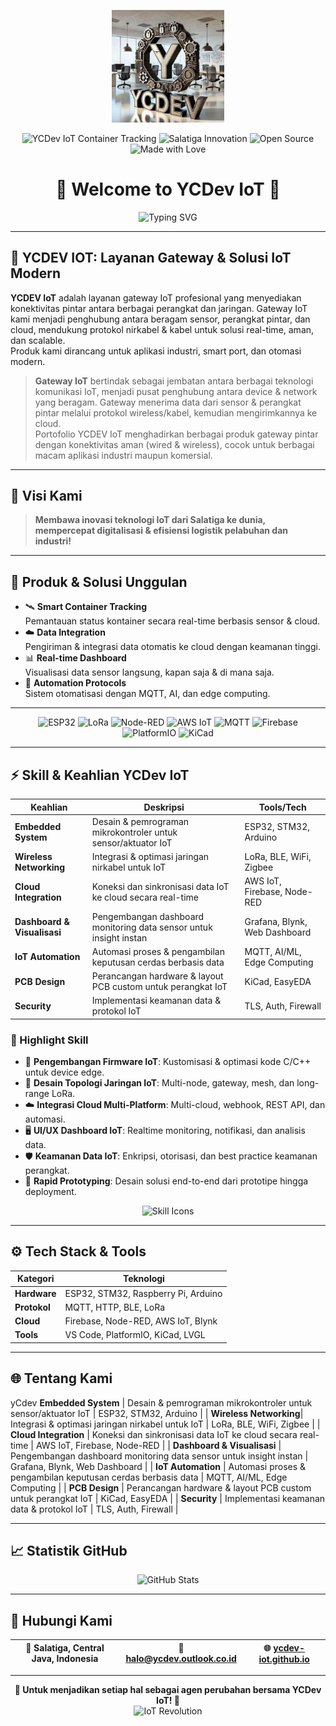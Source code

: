 <p align="center">
  <img src="https://github.com/ycdev-iot/ycdev-iot/blob/main/photo_2025-04-23_10-45-31.jpg?raw=true" alt="YCDev IoT Logo" width="180">
</p>

<p align="center">
  <img src="https://img.shields.io/badge/YCDev%20IoT-Smart%20Container%20Tracking-1E90FF?style=for-the-badge&logo=iot" alt="YCDev IoT Container Tracking">
  <img src="https://img.shields.io/badge/Salatiga%20Innovation-00CED1?style=for-the-badge&logo=map-pin" alt="Salatiga Innovation">
  <img src="https://img.shields.io/badge/Open%20Source-FFD700?style=for-the-badge&logo=github" alt="Open Source">
  <img src="https://img.shields.io/badge/Made%20with%20Love-FF69B4?style=for-the-badge&logo=heart" alt="Made with Love">
</p>

<h1 align="center">🌟 Welcome to YCDev IoT 🌟</h1>

<p align="center">
  <img src="https://readme-typing-svg.demolab.com?font=Fira+Code&duration=2200&pause=1000&color=1E90FF&center=true&vCenter=true&width=500&lines=Revolusi+Pelabuhan+Pintar+dengan+IoT!;Realtime+Tracking+%7C+Cloud+Integration+%7C+Automation+AI;Bersama+YCDev+IoT+Salatiga" alt="Typing SVG">
</p>

---

## 🚀 YCDEV IOT: Layanan Gateway & Solusi IoT Modern

**YCDEV IoT** adalah layanan gateway IoT profesional yang menyediakan konektivitas pintar antara berbagai perangkat dan jaringan. Gateway IoT kami menjadi penghubung antara beragam sensor, perangkat pintar, dan cloud, mendukung protokol nirkabel & kabel untuk solusi real-time, aman, dan scalable.  
Produk kami dirancang untuk aplikasi industri, smart port, dan otomasi modern.

> **Gateway IoT** bertindak sebagai jembatan antara berbagai teknologi komunikasi IoT, menjadi pusat penghubung antara device & network yang beragam. Gateway menerima data dari sensor & perangkat pintar melalui protokol wireless/kabel, kemudian mengirimkannya ke cloud.  
> Portofolio YCDEV IoT menghadirkan berbagai produk gateway pintar dengan konektivitas aman (wired & wireless), cocok untuk berbagai macam aplikasi industri maupun komersial.

---

## 🎯 Visi Kami

> **Membawa inovasi teknologi IoT dari Salatiga ke dunia, mempercepat digitalisasi & efisiensi logistik pelabuhan dan industri!**

---

## 🌈 Produk & Solusi Unggulan

- 🛰️ **Smart Container Tracking**  
  Pemantauan status kontainer secara real-time berbasis sensor & cloud.
- ☁️ **Data Integration**  
  Pengiriman & integrasi data otomatis ke cloud dengan keamanan tinggi.
- 📊 **Real-time Dashboard**  
  Visualisasi data sensor langsung, kapan saja & di mana saja.
- 🤖 **Automation Protocols**  
  Sistem otomatisasi dengan MQTT, AI, dan edge computing.

---

<div align="center">
  <img src="https://img.shields.io/badge/ESP32-1E90FF?style=flat-square&logo=espressif&logoColor=white" alt="ESP32">
  <img src="https://img.shields.io/badge/LoRa-32CD32?style=flat-square&logo=thethingsnetwork&logoColor=white" alt="LoRa">
  <img src="https://img.shields.io/badge/Node--RED-B22222?style=flat-square&logo=nodered&logoColor=white" alt="Node-RED">
  <img src="https://img.shields.io/badge/AWS%20IoT-FF9900?style=flat-square&logo=amazonaws&logoColor=white" alt="AWS IoT">
  <img src="https://img.shields.io/badge/MQTT-6600FF?style=flat-square&logo=mqtt&logoColor=white" alt="MQTT">
  <img src="https://img.shields.io/badge/Firebase-FFCA28?style=flat-square&logo=firebase&logoColor=black" alt="Firebase">
  <img src="https://img.shields.io/badge/PlatformIO-F6822B?style=flat-square&logo=platformio&logoColor=white" alt="PlatformIO">
  <img src="https://img.shields.io/badge/KiCad-314CB6?style=flat-square&logo=kicad&logoColor=white" alt="KiCad">
</div>

---

## ⚡️ Skill & Keahlian YCDev IoT

<div align="center">

| Keahlian               | Deskripsi                                                                | Tools/Tech               |
|------------------------|--------------------------------------------------------------------------|--------------------------|
| **Embedded System**    | Desain & pemrograman mikrokontroler untuk sensor/aktuator IoT            | ESP32, STM32, Arduino    |
| **Wireless Networking**| Integrasi & optimasi jaringan nirkabel untuk IoT                         | LoRa, BLE, WiFi, Zigbee  |
| **Cloud Integration**  | Koneksi dan sinkronisasi data IoT ke cloud secara real-time              | AWS IoT, Firebase, Node-RED |
| **Dashboard & Visualisasi** | Pengembangan dashboard monitoring data sensor untuk insight instan  | Grafana, Blynk, Web Dashboard |
| **IoT Automation**     | Automasi proses & pengambilan keputusan cerdas berbasis data             | MQTT, AI/ML, Edge Computing |
| **PCB Design**         | Perancangan hardware & layout PCB custom untuk perangkat IoT             | KiCad, EasyEDA           |
| **Security**           | Implementasi keamanan data & protokol IoT                                | TLS, Auth, Firewall      |

</div>

### 🌟 Highlight Skill

- 🔧 **Pengembangan Firmware IoT**: Kustomisasi & optimasi kode C/C++ untuk device edge.
- 📶 **Desain Topologi Jaringan IoT**: Multi-node, gateway, mesh, dan long-range LoRa.
- ☁️ **Integrasi Cloud Multi-Platform**: Multi-cloud, webhook, REST API, dan automasi.
- 🖥️ **UI/UX Dashboard IoT**: Realtime monitoring, notifikasi, dan analisis data.
- 🛡️ **Keamanan Data IoT**: Enkripsi, otorisasi, dan best practice keamanan perangkat.
- 🔩 **Rapid Prototyping**: Desain solusi end-to-end dari prototipe hingga deployment.

<p align="center">
  <img src="https://skillicons.dev/icons?i=arduino,raspberrypi,aws,firebase,nodered,python,c,cpp,vscode,platformio,githubactions,figma" alt="Skill Icons" />
</p>

---

## ⚙️ Tech Stack & Tools

| Kategori     | Teknologi                                                         |
| ------------ | ----------------------------------------------------------------- |
| **Hardware** | ESP32, STM32, Raspberry Pi, Arduino                               |
| **Protokol** | MQTT, HTTP, BLE, LoRa                                             |
| **Cloud**    | Firebase, Node-RED, AWS IoT, Blynk                                |
| **Tools**    | VS Code, PlatformIO, KiCad, LVGL                                  |

---

## 🌐 Tentang Kami

yCdev **Embedded System**    | Desain & pemrograman mikrokontroler untuk sensor/aktuator IoT            | ESP32, STM32, Arduino    |
| **Wireless Networking**| Integrasi & optimasi jaringan nirkabel untuk IoT                         | LoRa, BLE, WiFi, Zigbee  |
| **Cloud Integration**  | Koneksi dan sinkronisasi data IoT ke cloud secara real-time              | AWS IoT, Firebase, Node-RED |
| **Dashboard & Visualisasi** | Pengembangan dashboard monitoring data sensor untuk insight instan  | Grafana, Blynk, Web Dashboard |
| **IoT Automation**     | Automasi proses & pengambilan keputusan cerdas berbasis data             | MQTT, AI/ML, Edge Computing |
| **PCB Design**         | Perancangan hardware & layout PCB custom untuk perangkat IoT             | KiCad, EasyEDA           |
| **Security**           | Implementasi keamanan data & protokol IoT                                | TLS, Auth, Firewall      |


---

## 📈 Statistik GitHub

<p align="center">
  <img src="https://github-readme-stats.vercel.app/api?username=ycdev-iot&show_icons=true&theme=tokyonight&bg_color=00000000&text_color=00CED1&icon_color=1E90FF" alt="GitHub Stats">
</p>

---

## 🤝 Hubungi Kami

<div align="center">

| 📍 **Salatiga, Central Java, Indonesia** | 📧 [halo@ycdev.outlook.co.id](mailto:halo@ycdev.outlook.co.id) | 🌐 [ycdev-iot.github.io](https://ycdev-iot.github.io) |
|------------------------------------------|---------------------------------------------------------------|-------------------------------------------------------|

</div>

---

<p align="center">
  <b>🚢 Untuk menjadikan setiap hal sebagai agen perubahan bersama YCDev IoT! 🚢</b><br>
  <img src="https://readme-typing-svg.demolab.com?font=Fira+Code&duration=2200&pause=1000&color=FFD700&center=true&vCenter=true&width=400&lines=Ready+for+the+Next+IoT+Revolution%3F" alt="IoT Revolution">
</p>
